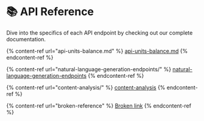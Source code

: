 # 📚 API Reference

Dive into the specifics of each API endpoint by checking out our complete documentation.

{% content-ref url="api-units-balance.md" %}
[api-units-balance.md](api-units-balance.md)
{% endcontent-ref %}

{% content-ref url="natural-language-generation-endpoints/" %}
[natural-language-generation-endpoints](natural-language-generation-endpoints/)
{% endcontent-ref %}

{% content-ref url="content-analysis/" %}
[content-analysis](content-analysis/)
{% endcontent-ref %}

{% content-ref url="broken-reference" %}
[Broken link](broken-reference)
{% endcontent-ref %}
